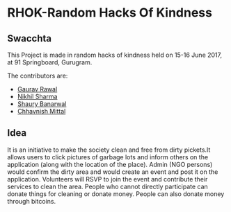 # RHOK-Random Hacks Of Kindness

## Swacchta

This Project is made in random hacks of kindness held on 15-16 June 2017, at 91 Springboard, Gurugram.

The contributors are:
* [Gaurav Rawal](https://github.com/g-ur-v)
* [Nikhil Sharma](https://github.com/nikhil722sharma)
* [Shaury Banarwal](https://github.com/sbrocks)
* [Chhavnish Mittal](https://github.com/chhavnish)

## Idea

It is an initiative to make the society clean and free from dirty pickets.It allows users to click pictures of garbage lots and inform others on the application (along with the location of the place). Admin (NGO persons) would confirm the dirty area and would create an event and post it on the application. Volunteers will RSVP to join the event and contribute their services to clean the area. People who cannot directly participate can donate things for cleaning or donate money. People can also donate money through bitcoins.
